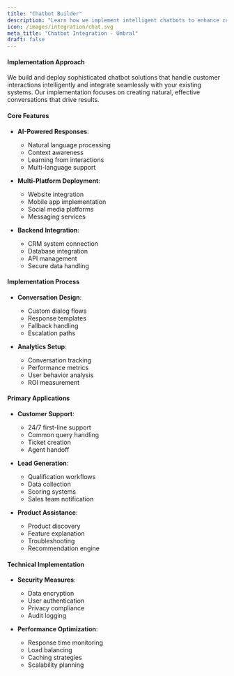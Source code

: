 ```yaml
---
title: "Chatbot Builder"
description: "Learn how we implement intelligent chatbots to enhance customer interactions"
icon: /images/integration/chat.svg
meta_title: "Chatbot Integration - Umbral"
draft: false
---
```


#### Implementation Approach

We build and deploy sophisticated chatbot solutions that handle customer interactions intelligently and integrate seamlessly with your existing systems. Our implementation focuses on creating natural, effective conversations that drive results.

#### Core Features

- **AI-Powered Responses**: 
  - Natural language processing
  - Context awareness
  - Learning from interactions
  - Multi-language support

- **Multi-Platform Deployment**: 
  - Website integration
  - Mobile app implementation
  - Social media platforms
  - Messaging services

- **Backend Integration**: 
  - CRM system connection
  - Database integration
  - API management
  - Secure data handling

#### Implementation Process

- **Conversation Design**:
  - Custom dialog flows
  - Response templates
  - Fallback handling
  - Escalation paths

- **Analytics Setup**:
  - Conversation tracking
  - Performance metrics
  - User behavior analysis
  - ROI measurement

#### Primary Applications

- **Customer Support**:
  - 24/7 first-line support
  - Common query handling
  - Ticket creation
  - Agent handoff

- **Lead Generation**:
  - Qualification workflows
  - Data collection
  - Scoring systems
  - Sales team notification

- **Product Assistance**:
  - Product discovery
  - Feature explanation
  - Troubleshooting
  - Recommendation engine

#### Technical Implementation

- **Security Measures**:
  - Data encryption
  - User authentication
  - Privacy compliance
  - Audit logging

- **Performance Optimization**:
  - Response time monitoring
  - Load balancing
  - Caching strategies
  - Scalability planning
